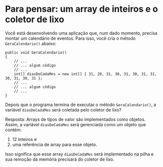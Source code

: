 ﻿# Para pensar: um array de inteiros e o coletor de lixo

Você está desenvolvendo uma aplicação que, num dado momento, precisa montar um calendário de eventos. Para isso, você
cria o método `GeraCalendario()` abaixo:

```	
public void GeraCalendario()
{
	// ...
	// ... algum código 
	// ...
	int[] diasDeCadaMes = new int[] { 31, 28, 31, 30, 31, 30, 31, 31, 30, 31, 30, 31 };
	// ...
	// ... algum código 
	// ...
}
```	

Depois que o programa termina de executar o método `GeraCalendario()`, a variável `diasDeCadaMes` 
será coletada pelo coletor de lixo?

Resposta:
Arrays de tipos de valor são implementados como objetos.
Assim, a variável `diasDeCadaMes` será gerenciada como um objeto que contém:

1. 12 inteiros e
2. uma referência de array para esse objeto.

Isso significa que esse array `diasDeCadaMes` será implementado na pilha e sua remoção da memória precisará do coletor de lixo.
